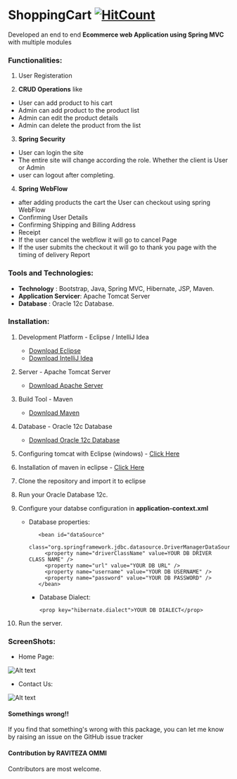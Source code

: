 # ShoppingCart [![HitCount](http://hits.dwyl.io/ikismail/ShoppingCart.svg)](http://hits.dwyl.io/ikismail/ShoppingCart)

Developed an end to end **Ecommerce web Application using Spring MVC** with multiple
modules

### Functionalities:

1. User Registeration

2. **CRUD Operations** like

* User can add product to his cart
* Admin can add product to the product list
* Admin can edit the product details
* Admin can delete the product from the list

3. **Spring Security**

* User can login the site
* The entire site will change according the role. Whether the client is User or Admin
* user can logout after completing.

4. **Spring WebFlow**

* after adding products the cart the User can checkout using spring WebFlow
* Confirming User Details
* Confirming Shipping and Billing Address
* Receipt
* If the user cancel the webflow it will go to cancel Page
* If the user submits the checkout it will go to thank you page with the timing of delivery Report

### Tools and Technologies:

* **Technology** : Bootstrap, Java, Spring MVC, Hibernate, JSP, Maven.
* **Application Servicer**: Apache Tomcat Server
* **Database** : Oracle 12c Database.

### Installation:

1. Development Platform - Eclipse / IntelliJ Idea
   * [Download Eclipse](https://www.eclipse.org/downloads/packages/eclipse-ide-java-ee-developers/mars2)
   * [Download IntelliJ Idea](https://www.jetbrains.com/idea/download/#section=windows)
2. Server - Apache Tomcat Server

   * [Download Apache Server](https://tomcat.apache.org/download-70.cgi)

3. Build Tool - Maven

   * [Download Maven](https://maven.apache.org/download.cgi)

4. Database - Oracle 12c Database

   * [Download Oracle 12c Database](https://www.oracle.com/technetwork/database/enterprise-edition/downloads/database12c-win64-download-2297732.html)

5. Configuring tomcat with Eclipse (windows) - [Click Here](https://javatutorial.net/run-tomcat-from-eclipse)

6. Installation of maven in eclipse - [Click Here](https://stackoverflow.com/questions/8620127/maven-in-eclipse-step-by-step-installation)

7. Clone the repository and import it to eclipse

8. Run your Oracle Database 12c.

9. Configure your databse configuration in **application-context.xml**

   * Database properties:


        <!-- database properties DataSource -->

            <bean id="dataSource"
              class="org.springframework.jdbc.datasource.DriverManagerDataSource">
              <property name="driverClassName" value=YOUR DB DRIVER CLASS NAME" />
              <property name="url" value="YOUR DB URL" />
              <property name="username" value="YOUR DB USERNAME" />
              <property name="password" value="YOUR DB PASSWORD" />
            </bean>

      * Database Dialect:

            <prop key="hibernate.dialect">YOUR DB DIALECT</prop>

10. Run the server.

### ScreenShots:

* Home Page:

![Alt text](https://github.com/ikismail/ShoppingCart/blob/master/src/main/webapp/WEB-INF/resource/images/screenshots/Home.jpg "Home Page")

* Contact Us:

![Alt text](https://github.com/ikismail/ShoppingCart/blob/master/src/main/webapp/WEB-INF/resource/images/screenshots/ContactUs.png)

#### Somethings wrong!!

If you find that something's wrong with this package, you can let me know by raising an issue on the GitHub issue tracker

#### Contribution by RAVITEZA OMMI

Contributors are most welcome.
